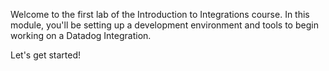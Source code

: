 Welcome to the first lab of the Introduction to Integrations course. In this module, you'll be setting up a development environment and tools to begin working on a Datadog Integration.

Let's get started!
